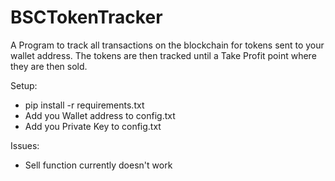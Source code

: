 # BSCTokenTracker
A Program to track all transactions on the blockchain for tokens sent to your wallet address. The tokens are then tracked until a Take Profit point where they are then sold.

Setup:
- pip install -r requirements.txt
- Add you Wallet address to config.txt
- Add you Private Key to config.txt

Issues:
- Sell function currently doesn't work
